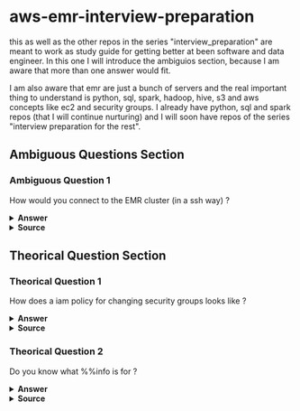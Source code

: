 # aws-emr-interview-preparation
this as well as the other repos in the series "interview_preparation" are meant to work as study guide for getting better at been software and data engineer. In this one I will introduce the ambiguios section, because I am aware that more than one answer would fit.

I am also aware that emr are just a bunch of servers and the real important thing to understand is python, sql, spark, hadoop, hive, s3 and aws concepts like ec2 and security groups. I already have python, sql and spark repos (that I will continue nurturing) and I will soon have repos of the series "interview preparation for the rest".

## Ambiguous Questions Section

### Ambiguous Question 1

How would you connect to the EMR cluster (in a ssh way) ?

<details><summary><b>Answer</b></summary>

1. grant  permission to manage security groups for the VPC that the cluster is.
2. add an inbound rule that allows SSH access (TCP port 22) from the sources you want to have access. 
2. 
</details>

<details><summary><b>Source</b></summary>

- 
- https://docs.aws.amazon.com/emr/latest/ManagementGuide/emr-connect-master-node.html

</details>

## Theorical Question Section

### Theorical Question 1

How does a iam policy for changing security groups looks like ?

<details><summary><b>Answer</b></summary>

check link in the source

</details>

<details><summary><b>Source</b></summary>

- https://docs.aws.amazon.com/IAM/latest/UserGuide/reference_policies_examples_ec2_securitygroups-vpc.html

</details>

### Theorical Question 2

Do you know what %%info is for ?

<details><summary><b>Answer</b></summary>

If you have started the Spark context, you can run the %%info command to access a link to the Spark UI at any time.

</details>

<details><summary><b>Source</b></summary>

- https://docs.aws.amazon.com/emr/latest/ManagementGuide/emr-studio-debug.html

</details>

